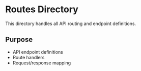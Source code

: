 # Routes Directory

This directory handles all API routing and endpoint definitions.

## Purpose
- API endpoint definitions
- Route handlers
- Request/response mapping